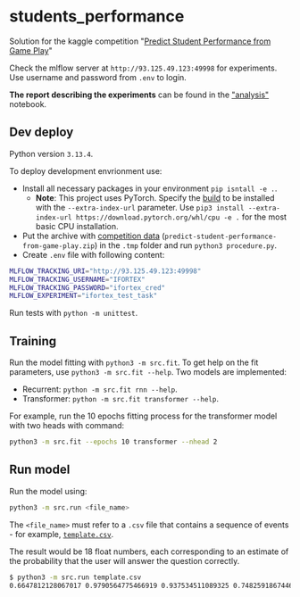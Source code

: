 # students_performance

Solution for the kaggle competition "[Predict Student Performance from Game Play](https://github.com/fedorkobak/students_performance.git)"

Check the mlflow server at `http://93.125.49.123:49998` for experiments. Use username and password from `.env` to login.

**The report describing the experiments** can be found in the ["analysis"](analysis.ipynb) notebook.

## Dev deploy

Python version `3.13.4`.

To deploy development envrionment use:

- Install all necessary packages in your environment `pip isntall -e .`.
  - **Note**: This project uses PyTorch. Specify  the [build](https://pytorch.org/get-started/locally/) to be installed with the `--extra-index-url` parameter. Use `pip3 install --extra-index-url https://download.pytorch.org/whl/cpu -e .` for the most basic CPU installation.
- Put the archive with [competition data](https://www.kaggle.com/competitions/predict-student-performance-from-game-play/data) (`predict-student-performance-from-game-play.zip`) in the `.tmp` folder and run `python3 procedure.py`.
- Create `.env` file with following content:

```bash
MLFLOW_TRACKING_URI="http://93.125.49.123:49998"
MLFLOW_TRACKING_USERNAME="IFORTEX"
MLFLOW_TRACKING_PASSWORD="ifortex_cred"
MLFLOW_EXPERIMENT="ifortex_test_task"
```

Run tests with `python -m unittest`.

## Training

Run the model fitting with `python3 -m src.fit`. To get help on the fit parameters, use `python3 -m src.fit --help`. Two models are implemented:

- Recurrent: `python -m src.fit rnn --help`.
- Transformer: `python -m src.fit transformer --help`.

For example, run the 10 epochs fitting process for the transformer model with two heads with command:

```bash
python3 -m src.fit --epochs 10 transformer --nhead 2
```

## Run model

Run the model using:

```bash
python3 -m src.run <file_name>
```

The `<file_name>` must refer to a `.csv` file that contains a sequence of events - for example, [`template.csv`](template.csv).

The result would be 18 float numbers, each corresponding to an estimate of the probability that the user will answer the question correctly.

```bash
$ python3 -m src.run template.csv
0.6647812128067017 0.9790564775466919 0.937534511089325 0.7482591867446899 0.44910088181495667 0.6920568346977234 0.6698082089424133 0.5708855390548706 0.6778101325035095 0.41098877787590027 0.570005476474762 0.8471113443374634 0.1813270002603531 0.66145259141922 0.4007180631160736 0.7202093005180359 0.6435446739196777 0.9471038579940796
```
